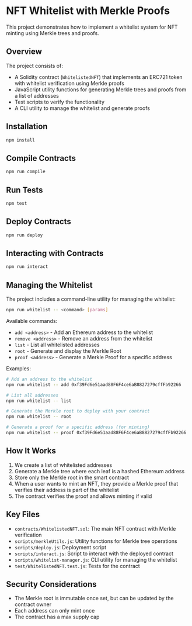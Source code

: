 # NFT Whitelist with Merkle Proofs

This project demonstrates how to implement a whitelist system for NFT minting using Merkle trees and proofs.

## Overview

The project consists of:
- A Solidity contract (`WhitelistedNFT`) that implements an ERC721 token with whitelist verification using Merkle proofs
- JavaScript utility functions for generating Merkle trees and proofs from a list of addresses
- Test scripts to verify the functionality
- A CLI utility to manage the whitelist and generate proofs

## Installation

```bash
npm install
```

## Compile Contracts

```bash
npm run compile
```

## Run Tests

```bash
npm test
```

## Deploy Contracts

```bash
npm run deploy
```

## Interacting with Contracts

```bash
npm run interact
```

## Managing the Whitelist

The project includes a command-line utility for managing the whitelist:

```bash
npm run whitelist -- <command> [params]
```

Available commands:

- `add <address>` - Add an Ethereum address to the whitelist
- `remove <address>` - Remove an address from the whitelist
- `list` - List all whitelisted addresses
- `root` - Generate and display the Merkle Root
- `proof <address>` - Generate a Merkle Proof for a specific address

Examples:

```bash
# Add an address to the whitelist
npm run whitelist -- add 0xf39Fd6e51aad88F6F4ce6aB8827279cffFb92266

# List all addresses
npm run whitelist -- list

# Generate the Merkle root to deploy with your contract
npm run whitelist -- root

# Generate a proof for a specific address (for minting)
npm run whitelist -- proof 0xf39Fd6e51aad88F6F4ce6aB8827279cffFb92266
```

## How It Works

1. We create a list of whitelisted addresses
2. Generate a Merkle tree where each leaf is a hashed Ethereum address
3. Store only the Merkle root in the smart contract
4. When a user wants to mint an NFT, they provide a Merkle proof that verifies their address is part of the whitelist
5. The contract verifies the proof and allows minting if valid

## Key Files

- `contracts/WhitelistedNFT.sol`: The main NFT contract with Merkle verification
- `scripts/merkleUtils.js`: Utility functions for Merkle tree operations
- `scripts/deploy.js`: Deployment script
- `scripts/interact.js`: Script to interact with the deployed contract
- `scripts/whitelist-manager.js`: CLI utility for managing the whitelist
- `test/WhitelistedNFT.test.js`: Tests for the contract

## Security Considerations

- The Merkle root is immutable once set, but can be updated by the contract owner
- Each address can only mint once
- The contract has a max supply cap
